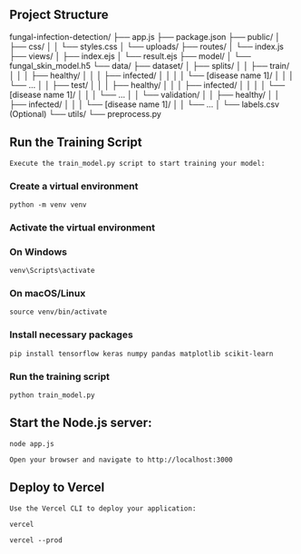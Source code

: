 ## Project Structure
fungal-infection-detection/
├── app.js
├── package.json
├── public/
│   ├── css/
│   │   └── styles.css
│   └── uploads/
├── routes/
│   └── index.js
├── views/
│   ├── index.ejs
│   └── result.ejs
├── model/
│   └── fungal_skin_model.h5
└── data/
    ├── dataset/
    │   ├── splits/
    │   │   ├── train/
    │   │   │   ├── healthy/
    │   │   │   ├── infected/
    │   │   │   │   └── [disease name 1]/
    │   │   │   └── ...
    │   │   ├── test/
    │   │   │   ├── healthy/
    │   │   │   ├── infected/
    │   │   │   │   └── [disease name 1]/
    │   │   │   └── ...
    │   │   └── validation/
    │   │       ├── healthy/
    │   │       ├── infected/
    │   │       │   └── [disease name 1]/
    │   │       └── ...
    │   └── labels.csv (Optional)
└── utils/
    └── preprocess.py



## Run the Training Script
    Execute the train_model.py script to start training your model:

### Create a virtual environment
    python -m venv venv

### Activate the virtual environment
### On Windows
    venv\Scripts\activate
### On macOS/Linux
    source venv/bin/activate

### Install necessary packages
    pip install tensorflow keras numpy pandas matplotlib scikit-learn

### Run the training script
    python train_model.py

## Start the Node.js server:

    node app.js

    Open your browser and navigate to http://localhost:3000

## Deploy to Vercel
    Use the Vercel CLI to deploy your application:

    vercel

    vercel --prod